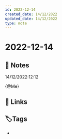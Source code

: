 ```yaml
---
id: 2022-12-14
created_date: 14/12/2022
updated_date: 14/12/2022
type: note
---
```


#  2022-12-14

## 📝 Notes

14/12/2022:12:12

{@Me} 




## 🔗 Links

## **🏷️Tags**

- 

